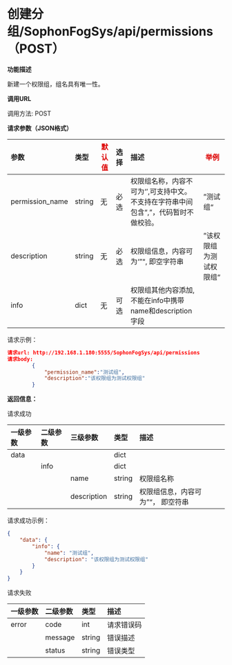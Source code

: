 # 创建分组/SophonFogSys/api/permissions（POST）

**功能描述**

新建一个权限组，组名具有唯一性。

**调用URL**

调用方法: POST

**请求参数（JSON格式）**

| 参数            | 类型   | <font color="#dd0000">默认值</font> | 选择 | 描述                                                         | <font color="#dd0000">举例</font> |
| :-------------- | :----- | ----------------------------------- | :--- | :----------------------------------------------------------- | --------------------------------- |
| permission_name | string | 无                                  | 必选 | 权限组名称，内容不可为‘’,可支持中文。不支持在字符串中间包含“,”，代码暂时不做校验。 | ”测试组“                          |
| description     | string | 无                                  | 必选 | 权限组信息，内容可为‘”“, 即空字符串                          | ”该权限组为测试权限组“            |
| info            | dict   | 无                                  | 可选 | 权限组其他内容添加, 不能在info中携带name和description字段    |                                   |

请求示例：

```json
请求url: http://192.168.1.180:5555/SophonFogSys/api/permissions
请求body:
        {
            "permission_name":"测试组",
            "description":"该权限组为测试权限组"
        }
```

**返回信息：**

请求成功

| 一级参数 | 二级参数 | 三级参数    | 类型   | 描述                              |
| :------- | :------- | :---------- | :----- | :-------------------------------- |
| data     |          |             | dict   |                                   |
|          | info     |             | dict   |                                   |
|          |          | name        | string | 权限组名称                        |
|          |          | description | string | 权限组信息，内容可为”“， 即空符串 |

请求成功示例：

```json
{
    "data": {
        "info": {
            "name": "测试组",
            "description": "该权限组为测试权限组"
        }
    }
}
```

请求失败

| 一级参数 | 二级参数 | 类型   | 描述       |
| :------- | :------- | :----- | :--------- |
| error    | code     | int    | 请求错误码 |
|          | message  | string | 错误描述   |
|          | status   | string | 错误类型   |
